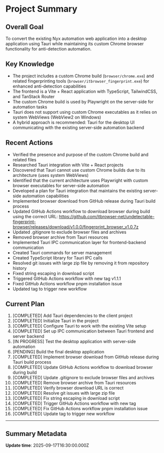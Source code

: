 # Project Summary

## Overall Goal
To convert the existing Nyx automation web application into a desktop application using Tauri while maintaining its custom Chrome browser functionality for anti-detection automation.

## Key Knowledge
- The project includes a custom Chrome build (`browser/chrome.exe`) and related fingerprinting tools (`browser/itbrowser_fingerprint.exe`) for enhanced anti-detection capabilities
- The frontend is a Vite + React application with TypeScript, TailwindCSS, and TanStack Router
- The custom Chrome build is used by Playwright on the server-side for automation tasks
- Tauri does not support using custom Chrome executables as it relies on system WebViews (WebView2 on Windows)
- A hybrid approach is recommended: Tauri for the desktop UI communicating with the existing server-side automation backend

## Recent Actions
- Verified the presence and purpose of the custom Chrome build and related files
- Researched Tauri integration with Vite + React projects
- Discovered that Tauri cannot use custom Chrome builds due to its architecture (uses system WebViews)
- Identified that the current architecture uses Playwright with custom browser executables for server-side automation
- Developed a plan for Tauri integration that maintains the existing server-side automation capabilities
- Implemented browser download from GitHub release during Tauri build process
- Updated GitHub Actions workflow to download browser during build using the correct URL: https://github.com/itbrowser-net/undetectable-fingerprint-browser/releases/download/v1.0.0/fingerprint_browser_v1.0.7z
- Updated .gitignore to exclude browser files and archives
- Removed browser archive from Tauri resources
- Implemented Tauri IPC communication layer for frontend-backend communication
- Created Tauri commands for server management
- Created TypeScript library for Tauri IPC calls
- Resolved git issues with large zip file by removing it from repository history
- Fixed string escaping in download script
- Triggered GitHub Actions workflow with new tag v1.1.1
- Fixed GitHub Actions workflow pnpm installation issue
- Updated tag to trigger new workflow

## Current Plan
1. [COMPLETED] Add Tauri dependencies to the client project
2. [COMPLETED] Initialize Tauri in the project
3. [COMPLETED] Configure Tauri to work with the existing Vite setup
4. [COMPLETED] Set up IPC communication between Tauri frontend and server backend
5. [IN PROGRESS] Test the desktop application with server-side automation
6. [PENDING] Build the final desktop application
7. [COMPLETED] Implement browser download from GitHub release during Tauri build process
8. [COMPLETED] Update GitHub Actions workflow to download browser during build
9. [COMPLETED] Update .gitignore to exclude browser files and archives
10. [COMPLETED] Remove browser archive from Tauri resources
11. [COMPLETED] Verify browser download URL is correct
12. [COMPLETED] Resolve git issues with large zip file
13. [COMPLETED] Fix string escaping in download script
14. [COMPLETED] Trigger GitHub Actions workflow with new tag
15. [COMPLETED] Fix GitHub Actions workflow pnpm installation issue
16. [COMPLETED] Update tag to trigger new workflow

---

## Summary Metadata
**Update time**: 2025-09-17T16:30:00.000Z 
